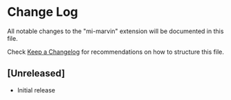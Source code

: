 # Change Log

All notable changes to the "mi-marvin" extension will be documented in this file.

Check [Keep a Changelog](http://keepachangelog.com/) for recommendations on how to structure this file.

## [Unreleased]

- Initial release
